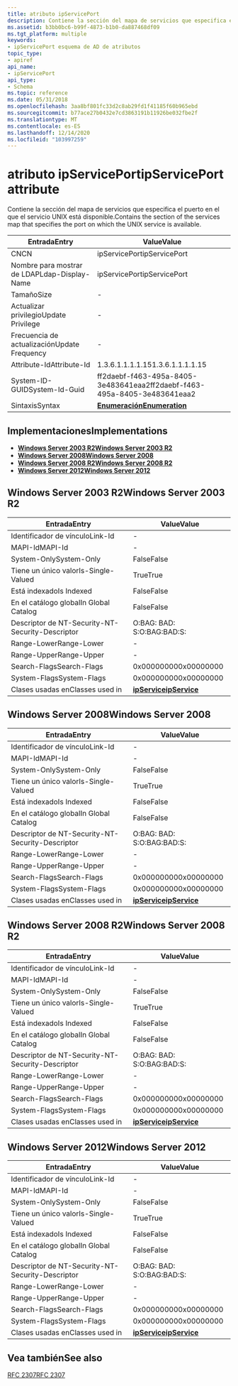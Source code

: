 ```yaml
---
title: atributo ipServicePort
description: Contiene la sección del mapa de servicios que especifica el puerto en el que el servicio UNIX está disponible.
ms.assetid: b3bb0bc6-b99f-4873-b1b0-da887468df09
ms.tgt_platform: multiple
keywords:
- ipServicePort esquema de AD de atributos
topic_type:
- apiref
api_name:
- ipServicePort
api_type:
- Schema
ms.topic: reference
ms.date: 05/31/2018
ms.openlocfilehash: 3aa8bf801fc33d2c8ab29fd1f41185f60b965ebd
ms.sourcegitcommit: b77ace27b0432e7cd3863191b11926be032fbe2f
ms.translationtype: MT
ms.contentlocale: es-ES
ms.lasthandoff: 12/14/2020
ms.locfileid: "103997259"
---
```

# <a name="ipserviceport-attribute"></a><span data-ttu-id="900ca-104">atributo ipServicePort</span><span class="sxs-lookup"><span data-stu-id="900ca-104">ipServicePort attribute</span></span>

<span data-ttu-id="900ca-105">Contiene la sección del mapa de servicios que especifica el puerto en el que el servicio UNIX está disponible.</span><span class="sxs-lookup"><span data-stu-id="900ca-105">Contains the section of the services map that specifies the port on which the UNIX service is available.</span></span>



| <span data-ttu-id="900ca-106">Entrada</span><span class="sxs-lookup"><span data-stu-id="900ca-106">Entry</span></span> | <span data-ttu-id="900ca-107">Value</span><span class="sxs-lookup"><span data-stu-id="900ca-107">Value</span></span> |
|-------------------|--------------------------------------|
| <span data-ttu-id="900ca-108">CN</span><span class="sxs-lookup"><span data-stu-id="900ca-108">CN</span></span>                | <span data-ttu-id="900ca-109">ipServicePort</span><span class="sxs-lookup"><span data-stu-id="900ca-109">ipServicePort</span></span>                        |
| <span data-ttu-id="900ca-110">Nombre para mostrar de LDAP</span><span class="sxs-lookup"><span data-stu-id="900ca-110">Ldap-Display-Name</span></span> | <span data-ttu-id="900ca-111">ipServicePort</span><span class="sxs-lookup"><span data-stu-id="900ca-111">ipServicePort</span></span>                        |
| <span data-ttu-id="900ca-112">Tamaño</span><span class="sxs-lookup"><span data-stu-id="900ca-112">Size</span></span>              | \-                                   |
| <span data-ttu-id="900ca-113">Actualizar privilegio</span><span class="sxs-lookup"><span data-stu-id="900ca-113">Update Privilege</span></span>  | \-                                   |
| <span data-ttu-id="900ca-114">Frecuencia de actualización</span><span class="sxs-lookup"><span data-stu-id="900ca-114">Update Frequency</span></span>  | \-                                   |
| <span data-ttu-id="900ca-115">Attribute-Id</span><span class="sxs-lookup"><span data-stu-id="900ca-115">Attribute-Id</span></span>      | <span data-ttu-id="900ca-116">1.3.6.1.1.1.1.15</span><span class="sxs-lookup"><span data-stu-id="900ca-116">1.3.6.1.1.1.1.15</span></span>                     |
| <span data-ttu-id="900ca-117">System-ID-GUID</span><span class="sxs-lookup"><span data-stu-id="900ca-117">System-Id-Guid</span></span>    | <span data-ttu-id="900ca-118">ff2daebf-f463-495a-8405-3e483641eaa2</span><span class="sxs-lookup"><span data-stu-id="900ca-118">ff2daebf-f463-495a-8405-3e483641eaa2</span></span> |
| <span data-ttu-id="900ca-119">Sintaxis</span><span class="sxs-lookup"><span data-stu-id="900ca-119">Syntax</span></span>            | [<span data-ttu-id="900ca-120">**Enumeración**</span><span class="sxs-lookup"><span data-stu-id="900ca-120">**Enumeration**</span></span>](s-enumeration.md) |



## <a name="implementations"></a><span data-ttu-id="900ca-121">Implementaciones</span><span class="sxs-lookup"><span data-stu-id="900ca-121">Implementations</span></span>

-   [<span data-ttu-id="900ca-122">**Windows Server 2003 R2**</span><span class="sxs-lookup"><span data-stu-id="900ca-122">**Windows Server 2003 R2**</span></span>](#windows-server-2003-r2)
-   [<span data-ttu-id="900ca-123">**Windows Server 2008**</span><span class="sxs-lookup"><span data-stu-id="900ca-123">**Windows Server 2008**</span></span>](#windows-server-2008)
-   [<span data-ttu-id="900ca-124">**Windows Server 2008 R2**</span><span class="sxs-lookup"><span data-stu-id="900ca-124">**Windows Server 2008 R2**</span></span>](#windows-server-2008-r2)
-   [<span data-ttu-id="900ca-125">**Windows Server 2012**</span><span class="sxs-lookup"><span data-stu-id="900ca-125">**Windows Server 2012**</span></span>](#windows-server-2012)

## <a name="windows-server-2003-r2"></a><span data-ttu-id="900ca-126">Windows Server 2003 R2</span><span class="sxs-lookup"><span data-stu-id="900ca-126">Windows Server 2003 R2</span></span>



| <span data-ttu-id="900ca-127">Entrada</span><span class="sxs-lookup"><span data-stu-id="900ca-127">Entry</span></span> | <span data-ttu-id="900ca-128">Value</span><span class="sxs-lookup"><span data-stu-id="900ca-128">Value</span></span> |
|------------------------|---------------------------------------------|
| <span data-ttu-id="900ca-129">Identificador de vínculo</span><span class="sxs-lookup"><span data-stu-id="900ca-129">Link-Id</span></span>                | \-                                          |
| <span data-ttu-id="900ca-130">MAPI-Id</span><span class="sxs-lookup"><span data-stu-id="900ca-130">MAPI-Id</span></span>                | \-                                          |
| <span data-ttu-id="900ca-131">System-Only</span><span class="sxs-lookup"><span data-stu-id="900ca-131">System-Only</span></span>            | <span data-ttu-id="900ca-132">False</span><span class="sxs-lookup"><span data-stu-id="900ca-132">False</span></span>                                       |
| <span data-ttu-id="900ca-133">Tiene un único valor</span><span class="sxs-lookup"><span data-stu-id="900ca-133">Is-Single-Valued</span></span>       | <span data-ttu-id="900ca-134">True</span><span class="sxs-lookup"><span data-stu-id="900ca-134">True</span></span>                                        |
| <span data-ttu-id="900ca-135">Está indexado</span><span class="sxs-lookup"><span data-stu-id="900ca-135">Is Indexed</span></span>             | <span data-ttu-id="900ca-136">False</span><span class="sxs-lookup"><span data-stu-id="900ca-136">False</span></span>                                       |
| <span data-ttu-id="900ca-137">En el catálogo global</span><span class="sxs-lookup"><span data-stu-id="900ca-137">In Global Catalog</span></span>      | <span data-ttu-id="900ca-138">False</span><span class="sxs-lookup"><span data-stu-id="900ca-138">False</span></span>                                       |
| <span data-ttu-id="900ca-139">Descriptor de NT-Security-</span><span class="sxs-lookup"><span data-stu-id="900ca-139">NT-Security-Descriptor</span></span> | <span data-ttu-id="900ca-140">O:BAG: BAD: S:</span><span class="sxs-lookup"><span data-stu-id="900ca-140">O:BAG:BAD:S:</span></span>                                |
| <span data-ttu-id="900ca-141">Range-Lower</span><span class="sxs-lookup"><span data-stu-id="900ca-141">Range-Lower</span></span>            | \-                                          |
| <span data-ttu-id="900ca-142">Range-Upper</span><span class="sxs-lookup"><span data-stu-id="900ca-142">Range-Upper</span></span>            | \-                                          |
| <span data-ttu-id="900ca-143">Search-Flags</span><span class="sxs-lookup"><span data-stu-id="900ca-143">Search-Flags</span></span>           | <span data-ttu-id="900ca-144">0x00000000</span><span class="sxs-lookup"><span data-stu-id="900ca-144">0x00000000</span></span>                                  |
| <span data-ttu-id="900ca-145">System-Flags</span><span class="sxs-lookup"><span data-stu-id="900ca-145">System-Flags</span></span>           | <span data-ttu-id="900ca-146">0x00000000</span><span class="sxs-lookup"><span data-stu-id="900ca-146">0x00000000</span></span>                                  |
| <span data-ttu-id="900ca-147">Clases usadas en</span><span class="sxs-lookup"><span data-stu-id="900ca-147">Classes used in</span></span>        | [<span data-ttu-id="900ca-148">**ipService**</span><span class="sxs-lookup"><span data-stu-id="900ca-148">**ipService**</span></span>](c-ipservice.md)<br/> |



## <a name="windows-server-2008"></a><span data-ttu-id="900ca-149">Windows Server 2008</span><span class="sxs-lookup"><span data-stu-id="900ca-149">Windows Server 2008</span></span>



| <span data-ttu-id="900ca-150">Entrada</span><span class="sxs-lookup"><span data-stu-id="900ca-150">Entry</span></span> | <span data-ttu-id="900ca-151">Value</span><span class="sxs-lookup"><span data-stu-id="900ca-151">Value</span></span> |
|------------------------|---------------------------------------------|
| <span data-ttu-id="900ca-152">Identificador de vínculo</span><span class="sxs-lookup"><span data-stu-id="900ca-152">Link-Id</span></span>                | \-                                          |
| <span data-ttu-id="900ca-153">MAPI-Id</span><span class="sxs-lookup"><span data-stu-id="900ca-153">MAPI-Id</span></span>                | \-                                          |
| <span data-ttu-id="900ca-154">System-Only</span><span class="sxs-lookup"><span data-stu-id="900ca-154">System-Only</span></span>            | <span data-ttu-id="900ca-155">False</span><span class="sxs-lookup"><span data-stu-id="900ca-155">False</span></span>                                       |
| <span data-ttu-id="900ca-156">Tiene un único valor</span><span class="sxs-lookup"><span data-stu-id="900ca-156">Is-Single-Valued</span></span>       | <span data-ttu-id="900ca-157">True</span><span class="sxs-lookup"><span data-stu-id="900ca-157">True</span></span>                                        |
| <span data-ttu-id="900ca-158">Está indexado</span><span class="sxs-lookup"><span data-stu-id="900ca-158">Is Indexed</span></span>             | <span data-ttu-id="900ca-159">False</span><span class="sxs-lookup"><span data-stu-id="900ca-159">False</span></span>                                       |
| <span data-ttu-id="900ca-160">En el catálogo global</span><span class="sxs-lookup"><span data-stu-id="900ca-160">In Global Catalog</span></span>      | <span data-ttu-id="900ca-161">False</span><span class="sxs-lookup"><span data-stu-id="900ca-161">False</span></span>                                       |
| <span data-ttu-id="900ca-162">Descriptor de NT-Security-</span><span class="sxs-lookup"><span data-stu-id="900ca-162">NT-Security-Descriptor</span></span> | <span data-ttu-id="900ca-163">O:BAG: BAD: S:</span><span class="sxs-lookup"><span data-stu-id="900ca-163">O:BAG:BAD:S:</span></span>                                |
| <span data-ttu-id="900ca-164">Range-Lower</span><span class="sxs-lookup"><span data-stu-id="900ca-164">Range-Lower</span></span>            | \-                                          |
| <span data-ttu-id="900ca-165">Range-Upper</span><span class="sxs-lookup"><span data-stu-id="900ca-165">Range-Upper</span></span>            | \-                                          |
| <span data-ttu-id="900ca-166">Search-Flags</span><span class="sxs-lookup"><span data-stu-id="900ca-166">Search-Flags</span></span>           | <span data-ttu-id="900ca-167">0x00000000</span><span class="sxs-lookup"><span data-stu-id="900ca-167">0x00000000</span></span>                                  |
| <span data-ttu-id="900ca-168">System-Flags</span><span class="sxs-lookup"><span data-stu-id="900ca-168">System-Flags</span></span>           | <span data-ttu-id="900ca-169">0x00000000</span><span class="sxs-lookup"><span data-stu-id="900ca-169">0x00000000</span></span>                                  |
| <span data-ttu-id="900ca-170">Clases usadas en</span><span class="sxs-lookup"><span data-stu-id="900ca-170">Classes used in</span></span>        | [<span data-ttu-id="900ca-171">**ipService**</span><span class="sxs-lookup"><span data-stu-id="900ca-171">**ipService**</span></span>](c-ipservice.md)<br/> |



## <a name="windows-server-2008-r2"></a><span data-ttu-id="900ca-172">Windows Server 2008 R2</span><span class="sxs-lookup"><span data-stu-id="900ca-172">Windows Server 2008 R2</span></span>



| <span data-ttu-id="900ca-173">Entrada</span><span class="sxs-lookup"><span data-stu-id="900ca-173">Entry</span></span> | <span data-ttu-id="900ca-174">Value</span><span class="sxs-lookup"><span data-stu-id="900ca-174">Value</span></span> |
|------------------------|---------------------------------------------|
| <span data-ttu-id="900ca-175">Identificador de vínculo</span><span class="sxs-lookup"><span data-stu-id="900ca-175">Link-Id</span></span>                | \-                                          |
| <span data-ttu-id="900ca-176">MAPI-Id</span><span class="sxs-lookup"><span data-stu-id="900ca-176">MAPI-Id</span></span>                | \-                                          |
| <span data-ttu-id="900ca-177">System-Only</span><span class="sxs-lookup"><span data-stu-id="900ca-177">System-Only</span></span>            | <span data-ttu-id="900ca-178">False</span><span class="sxs-lookup"><span data-stu-id="900ca-178">False</span></span>                                       |
| <span data-ttu-id="900ca-179">Tiene un único valor</span><span class="sxs-lookup"><span data-stu-id="900ca-179">Is-Single-Valued</span></span>       | <span data-ttu-id="900ca-180">True</span><span class="sxs-lookup"><span data-stu-id="900ca-180">True</span></span>                                        |
| <span data-ttu-id="900ca-181">Está indexado</span><span class="sxs-lookup"><span data-stu-id="900ca-181">Is Indexed</span></span>             | <span data-ttu-id="900ca-182">False</span><span class="sxs-lookup"><span data-stu-id="900ca-182">False</span></span>                                       |
| <span data-ttu-id="900ca-183">En el catálogo global</span><span class="sxs-lookup"><span data-stu-id="900ca-183">In Global Catalog</span></span>      | <span data-ttu-id="900ca-184">False</span><span class="sxs-lookup"><span data-stu-id="900ca-184">False</span></span>                                       |
| <span data-ttu-id="900ca-185">Descriptor de NT-Security-</span><span class="sxs-lookup"><span data-stu-id="900ca-185">NT-Security-Descriptor</span></span> | <span data-ttu-id="900ca-186">O:BAG: BAD: S:</span><span class="sxs-lookup"><span data-stu-id="900ca-186">O:BAG:BAD:S:</span></span>                                |
| <span data-ttu-id="900ca-187">Range-Lower</span><span class="sxs-lookup"><span data-stu-id="900ca-187">Range-Lower</span></span>            | \-                                          |
| <span data-ttu-id="900ca-188">Range-Upper</span><span class="sxs-lookup"><span data-stu-id="900ca-188">Range-Upper</span></span>            | \-                                          |
| <span data-ttu-id="900ca-189">Search-Flags</span><span class="sxs-lookup"><span data-stu-id="900ca-189">Search-Flags</span></span>           | <span data-ttu-id="900ca-190">0x00000000</span><span class="sxs-lookup"><span data-stu-id="900ca-190">0x00000000</span></span>                                  |
| <span data-ttu-id="900ca-191">System-Flags</span><span class="sxs-lookup"><span data-stu-id="900ca-191">System-Flags</span></span>           | <span data-ttu-id="900ca-192">0x00000000</span><span class="sxs-lookup"><span data-stu-id="900ca-192">0x00000000</span></span>                                  |
| <span data-ttu-id="900ca-193">Clases usadas en</span><span class="sxs-lookup"><span data-stu-id="900ca-193">Classes used in</span></span>        | [<span data-ttu-id="900ca-194">**ipService**</span><span class="sxs-lookup"><span data-stu-id="900ca-194">**ipService**</span></span>](c-ipservice.md)<br/> |



## <a name="windows-server-2012"></a><span data-ttu-id="900ca-195">Windows Server 2012</span><span class="sxs-lookup"><span data-stu-id="900ca-195">Windows Server 2012</span></span>



| <span data-ttu-id="900ca-196">Entrada</span><span class="sxs-lookup"><span data-stu-id="900ca-196">Entry</span></span> | <span data-ttu-id="900ca-197">Value</span><span class="sxs-lookup"><span data-stu-id="900ca-197">Value</span></span> |
|------------------------|---------------------------------------------|
| <span data-ttu-id="900ca-198">Identificador de vínculo</span><span class="sxs-lookup"><span data-stu-id="900ca-198">Link-Id</span></span>                | \-                                          |
| <span data-ttu-id="900ca-199">MAPI-Id</span><span class="sxs-lookup"><span data-stu-id="900ca-199">MAPI-Id</span></span>                | \-                                          |
| <span data-ttu-id="900ca-200">System-Only</span><span class="sxs-lookup"><span data-stu-id="900ca-200">System-Only</span></span>            | <span data-ttu-id="900ca-201">False</span><span class="sxs-lookup"><span data-stu-id="900ca-201">False</span></span>                                       |
| <span data-ttu-id="900ca-202">Tiene un único valor</span><span class="sxs-lookup"><span data-stu-id="900ca-202">Is-Single-Valued</span></span>       | <span data-ttu-id="900ca-203">True</span><span class="sxs-lookup"><span data-stu-id="900ca-203">True</span></span>                                        |
| <span data-ttu-id="900ca-204">Está indexado</span><span class="sxs-lookup"><span data-stu-id="900ca-204">Is Indexed</span></span>             | <span data-ttu-id="900ca-205">False</span><span class="sxs-lookup"><span data-stu-id="900ca-205">False</span></span>                                       |
| <span data-ttu-id="900ca-206">En el catálogo global</span><span class="sxs-lookup"><span data-stu-id="900ca-206">In Global Catalog</span></span>      | <span data-ttu-id="900ca-207">False</span><span class="sxs-lookup"><span data-stu-id="900ca-207">False</span></span>                                       |
| <span data-ttu-id="900ca-208">Descriptor de NT-Security-</span><span class="sxs-lookup"><span data-stu-id="900ca-208">NT-Security-Descriptor</span></span> | <span data-ttu-id="900ca-209">O:BAG: BAD: S:</span><span class="sxs-lookup"><span data-stu-id="900ca-209">O:BAG:BAD:S:</span></span>                                |
| <span data-ttu-id="900ca-210">Range-Lower</span><span class="sxs-lookup"><span data-stu-id="900ca-210">Range-Lower</span></span>            | \-                                          |
| <span data-ttu-id="900ca-211">Range-Upper</span><span class="sxs-lookup"><span data-stu-id="900ca-211">Range-Upper</span></span>            | \-                                          |
| <span data-ttu-id="900ca-212">Search-Flags</span><span class="sxs-lookup"><span data-stu-id="900ca-212">Search-Flags</span></span>           | <span data-ttu-id="900ca-213">0x00000000</span><span class="sxs-lookup"><span data-stu-id="900ca-213">0x00000000</span></span>                                  |
| <span data-ttu-id="900ca-214">System-Flags</span><span class="sxs-lookup"><span data-stu-id="900ca-214">System-Flags</span></span>           | <span data-ttu-id="900ca-215">0x00000000</span><span class="sxs-lookup"><span data-stu-id="900ca-215">0x00000000</span></span>                                  |
| <span data-ttu-id="900ca-216">Clases usadas en</span><span class="sxs-lookup"><span data-stu-id="900ca-216">Classes used in</span></span>        | [<span data-ttu-id="900ca-217">**ipService**</span><span class="sxs-lookup"><span data-stu-id="900ca-217">**ipService**</span></span>](c-ipservice.md)<br/> |



## <a name="see-also"></a><span data-ttu-id="900ca-218">Vea también</span><span class="sxs-lookup"><span data-stu-id="900ca-218">See also</span></span>

<dl> <dt>

[<span data-ttu-id="900ca-219">RFC 2307</span><span class="sxs-lookup"><span data-stu-id="900ca-219">RFC 2307</span></span>](https://www.ietf.org/rfc/rfc2307.txt)
</dt> </dl>

 

 





